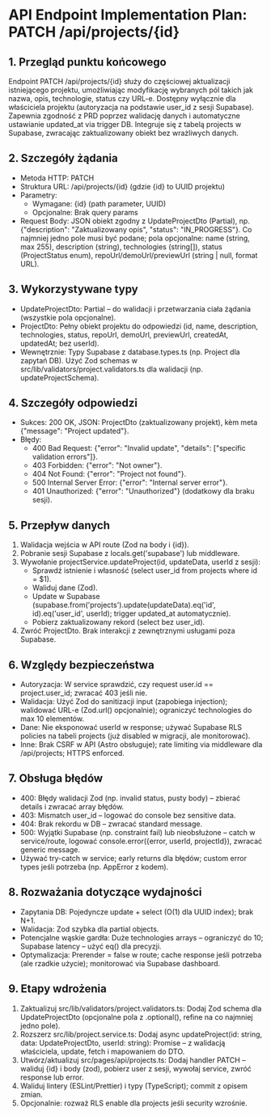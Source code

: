 # API Endpoint Implementation Plan: PATCH /api/projects/{id}

## 1. Przegląd punktu końcowego

Endpoint PATCH /api/projects/{id} służy do częściowej aktualizacji istniejącego projektu, umożliwiając modyfikację wybranych pól takich jak nazwa, opis, technologie, status czy URL-e. Dostępny wyłącznie dla właściciela projektu (autoryzacja na podstawie user_id z sesji Supabase). Zapewnia zgodność z PRD poprzez walidację danych i automatyczne ustawianie updated_at via trigger DB. Integruje się z tabelą projects w Supabase, zwracając zaktualizowany obiekt bez wrażliwych danych.

## 2. Szczegóły żądania

- Metoda HTTP: PATCH
- Struktura URL: /api/projects/{id} (gdzie {id} to UUID projektu)
- Parametry:
  - Wymagane: {id} (path parameter, UUID)
  - Opcjonalne: Brak query params
- Request Body: JSON obiekt zgodny z UpdateProjectDto (Partial<CreateProjectDto>), np. {"description": "Zaktualizowany opis", "status": "IN_PROGRESS"}. Co najmniej jedno pole musi być podane; pola opcjonalne: name (string, max 255), description (string), technologies (string[]), status (ProjectStatus enum), repoUrl/demoUrl/previewUrl (string | null, format URL).

## 3. Wykorzystywane typy

- UpdateProjectDto: Partial<CreateProjectDto> – do walidacji i przetwarzania ciała żądania (wszystkie pola opcjonalne).
- ProjectDto: Pełny obiekt projektu do odpowiedzi (id, name, description, technologies, status, repoUrl, demoUrl, previewUrl, createdAt, updatedAt; bez userId).
- Wewnętrznie: Typy Supabase z database.types.ts (np. Project dla zapytań DB). Użyć Zod schemas w src/lib/validators/project.validators.ts dla walidacji (np. updateProjectSchema).

## 4. Szczegóły odpowiedzi

- Sukces: 200 OK, JSON: ProjectDto (zaktualizowany projekt), kèm meta {"message": "Project updated"}.
- Błędy:
  - 400 Bad Request: {"error": "Invalid update", "details": ["specific validation errors"]}.
  - 403 Forbidden: {"error": "Not owner"}.
  - 404 Not Found: {"error": "Project not found"}.
  - 500 Internal Server Error: {"error": "Internal server error"}.
  - 401 Unauthorized: {"error": "Unauthorized"} (dodatkowy dla braku sesji).

## 5. Przepływ danych

1. Walidacja wejścia w API route (Zod na body i {id}).
2. Pobranie sesji Supabase z locals.get('supabase') lub middleware.
3. Wywołanie projectService.updateProject(id, updateData, userId z sesji):
   - Sprawdź istnienie i własność (select user_id from projects where id = $1).
   - Waliduj dane (Zod).
   - Update w Supabase (supabase.from('projects').update(updateData).eq('id', id).eq('user_id', userId); trigger updated_at automatycznie).
   - Pobierz zaktualizowany rekord (select bez user_id).
4. Zwróć ProjectDto. Brak interakcji z zewnętrznymi usługami poza Supabase.

## 6. Względy bezpieczeństwa

- Autoryzacja: W service sprawdzić, czy request user.id == project.user_id; zwracać 403 jeśli nie.
- Walidacja: Użyć Zod do sanitizacji input (zapobiega injection); walidować URL-e (Zod.url() opcjonalnie); ograniczyć technologies do max 10 elementów.
- Dane: Nie eksponować userId w response; używać Supabase RLS policies na tabeli projects (już disabled w migracji, ale monitorować).
- Inne: Brak CSRF w API (Astro obsługuje); rate limiting via middleware dla /api/projects; HTTPS enforced.

## 7. Obsługa błędów

- 400: Błędy walidacji Zod (np. invalid status, pusty body) – zbierać details i zwracać array błędów.
- 403: Mismatch user_id – logować do console bez sensitive data.
- 404: Brak rekordu w DB – zwracać standard message.
- 500: Wyjątki Supabase (np. constraint fail) lub nieobsłużone – catch w service/route, logować console.error({error, userId, projectId}), zwracać generic message.
- Używać try-catch w service; early returns dla błędów; custom error types jeśli potrzeba (np. AppError z kodem).

## 8. Rozważania dotyczące wydajności

- Zapytania DB: Pojedyncze update + select (O(1) dla UUID index); brak N+1.
- Walidacja: Zod szybka dla partial objects.
- Potencjalne wąskie gardła: Duże technologies arrays – ograniczyć do 10; Supabase latency – użyć eq() dla precyzji.
- Optymalizacja: Prerender = false w route; cache response jeśli potrzeba (ale rzadkie użycie); monitorować via Supabase dashboard.

## 9. Etapy wdrożenia

1. Zaktualizuj src/lib/validators/project.validators.ts: Dodaj Zod schema dla UpdateProjectDto (opcjonalne pola z .optional(), refine na co najmniej jedno pole).
2. Rozszerz src/lib/project.service.ts: Dodaj async updateProject(id: string, data: UpdateProjectDto, userId: string): Promise<ProjectDto> – z walidacją właściciela, update, fetch i mapowaniem do DTO.
3. Utwórz/aktualizuj src/pages/api/projects.ts: Dodaj handler PATCH – waliduj {id} i body (zod), pobierz user z sesji, wywołaj service, zwróć response lub error.
4. Waliduj lintery (ESLint/Prettier) i typy (TypeScript); commit z opisem zmian.
5. Opcjonalnie: rozważ RLS enable dla projects jeśli security wzrośnie.
